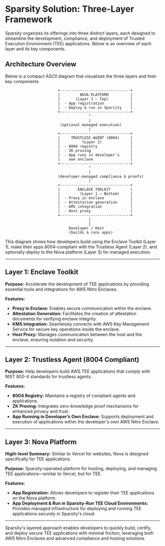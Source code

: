 # Sparsity Solution: Three-Layer Framework

Sparsity organizes its offerings into three distinct layers, each designed to streamline the development, compliance, and deployment of Trusted Execution Environment (TEE) applications. Below is an overview of each layer and its key components.

## Architecture Overview

Below is a compact ASCII diagram that visualizes the three layers and their key components

```
						+--------------------------------+
						|         NOVA PLATFORM          |
						|       (Layer 3 — Top)          |
						|  - App registration            |
						|  - Deploy & run in Sparsity    |
						+--------------------------------+
									  ^
									  |
						 (optional managed execution)
									  |
						+--------------------------------+
						|     TRUSTLESS AGENT (8004)     |
						|          (Layer 2)             |
						|  - 8004 registry               |
						|  - ZK proving                  |
						|  - App runs in developer's     |
						|    own enclave                 |
						+--------------------------------+
									  ^
									  |
						(developer-managed compliance & proofs)
									  |
						+--------------------------------+
						|        ENCLAVE TOOLKIT         |
						|         (Layer 1 — Bottom)     |
						|  - Proxy in enclave            |
						|  - Attestation generation      |
						|  - KMS integration             |
						|  - Host proxy                  |
						+--------------------------------+
									  |
									  |
							 Developer / Host
							 (builds & runs apps)
```

This diagram shows how developers build using the Enclave Toolkit (Layer 1), make their apps 8004-compliant with the Trustless Agent (Layer 2), and optionally deploy to the Nova platform (Layer 3) for managed execution.

---

## Layer 1: Enclave Toolkit
**Purpose:** Accelerate the development of TEE applications by providing essential tools and integrations for AWS Nitro Enclaves.

**Features:**
- **Proxy in Enclave:** Enables secure communication within the enclave.
- **Attestation Generation:** Facilitates the creation of attestation documents for verifying enclave integrity.
- **KMS Integration:** Seamlessly connects with AWS Key Management Service for secure key operations inside the enclave.
- **Host Proxy:** Manages communication between the host and the enclave, ensuring isolation and security.

---

## Layer 2: Trustless Agent (8004 Compliant)
**Purpose:** Help developers build AWS TEE applications that comply with NIST 800-4 standards for trustless agents.

**Features:**
- **8004 Registry:** Maintains a registry of compliant agents and applications.
- **ZK Proving:** Integrates zero-knowledge proof mechanisms for enhanced privacy and trust.
- **App Running in Developer’s Own Enclave:** Supports deployment and execution of applications within the developer's own AWS Nitro Enclave.

---

## Layer 3: Nova Platform

**Higih-level Summary:** Similar to Vercel for websites, Nova is designed specifically for TEE applications.

**Purpose:** Sparsity-operated platform for hosting, deploying, and managing TEE applications—similar to Vercel, but for TEE.

**Features:**
- **App Registration:** Allows developers to register their TEE applications on the Nova platform.
- **App Deployment & Run in Sparsity-Run TEE Cloud Environments:** Provides managed infrastructure for deploying and running TEE applications securely in Sparsity's cloud.


---

Sparsity's layered approach enables developers to quickly build, certify, and deploy secure TEE applications with minimal friction, leveraging both AWS Nitro Enclaves and advanced compliance and hosting solutions.

